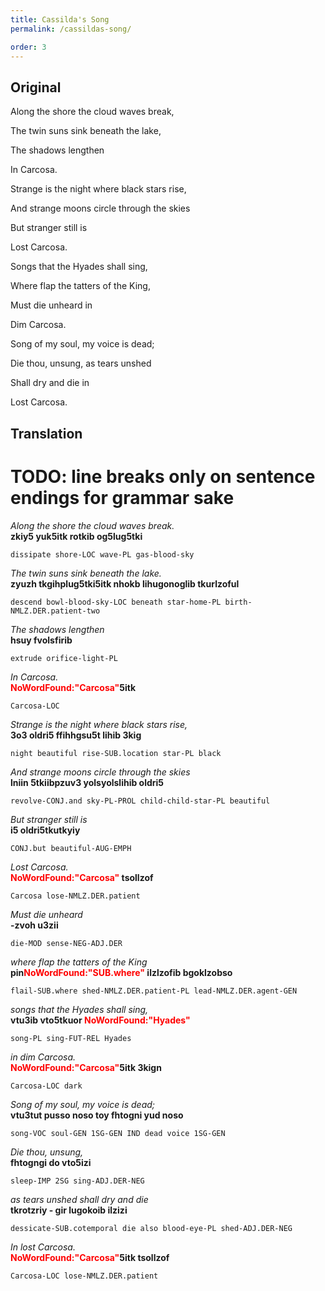 ```yaml
---
title: Cassilda's Song
permalink: /cassildas-song/

order: 3
---
```


## Original

Along the shore the cloud waves break,

The twin suns sink beneath the lake,

The shadows lengthen

In Carcosa.

Strange is the night where black stars rise,

And strange moons circle through the skies

But stranger still is

Lost Carcosa.

Songs that the Hyades shall sing,

Where flap the tatters of the King,

Must die unheard in

Dim Carcosa.

Song of my soul, my voice is dead;

Die thou, unsung, as tears unshed

Shall dry and die in

Lost Carcosa.

## Translation

# TODO: line breaks only on sentence endings for grammar sake

_Along the shore the cloud waves break._<br>
**zkiy5 yuk5itk rotkib og5lug5tki**

`dissipate shore-LOC wave-PL gas-blood-sky`<br>

_The twin suns sink beneath the lake._<br>
**zyuzh tkgihplug5tki5itk nhokb lihugonoglib tkurlzoful**

`descend bowl-blood-sky-LOC beneath star-home-PL birth-NMLZ.DER.patient-two`<br>

_The shadows lengthen_<br>
**hsuy fvolsfirib**

`extrude orifice-light-PL`<br>

_In Carcosa._<br>
**<span style="color:red">NoWordFound:"Carcosa"</span>5itk**

`Carcosa-LOC`<br>

_Strange is the night where black stars rise,_<br>
**3o3 oldri5 ffihhgsu5t lihib 3kig**

`night beautiful rise-SUB.location star-PL black`<br>

_And strange moons circle through the skies_<br>
**lniin 5tkiibpzuv3 yolsyolslihib oldri5**

`revolve-CONJ.and sky-PL-PROL child-child-star-PL beautiful`<br>

_But stranger still is_<br>
**i5 oldri5tkutkyiy**

`CONJ.but beautiful-AUG-EMPH`<br>

_Lost Carcosa._<br>
**<span style="color:red">NoWordFound:"Carcosa"</span> tsollzof**

`Carcosa lose-NMLZ.DER.patient`<br>

_Must die unheard_<br>
**-zvoh u3zii**

`die-MOD sense-NEG-ADJ.DER`<br>

_where flap the tatters of the King_<br>
**pin<span style="color:red">NoWordFound:"SUB.where"</span> ilzlzofib bgoklzobso**

`flail-SUB.where shed-NMLZ.DER.patient-PL lead-NMLZ.DER.agent-GEN`<br>

_songs that the Hyades shall sing,_<br>
**vtu3ib vto5tkuor <span style="color:red">NoWordFound:"Hyades"</span>**

`song-PL sing-FUT-REL Hyades`<br>

_in dim Carcosa._<br>
**<span style="color:red">NoWordFound:"Carcosa"</span>5itk 3kign**

`Carcosa-LOC dark`<br>

_Song of my soul, my voice is dead;_<br>
**vtu3tut pusso noso toy fhtogni yud noso**

`song-VOC soul-GEN 1SG-GEN IND dead voice 1SG-GEN`<br>

_Die thou, unsung,_<br>
**fhtogngi do vto5izi**

`sleep-IMP 2SG sing-ADJ.DER-NEG`<br>

_as tears unshed shall dry and die_<br>
**tkrotzriy - gir lugokoib ilzizi**

`dessicate-SUB.cotemporal die also blood-eye-PL shed-ADJ.DER-NEG`<br>

_In lost Carcosa._<br>
**<span style="color:red">NoWordFound:"Carcosa"</span>5itk tsollzof**

`Carcosa-LOC lose-NMLZ.DER.patient`<br>
